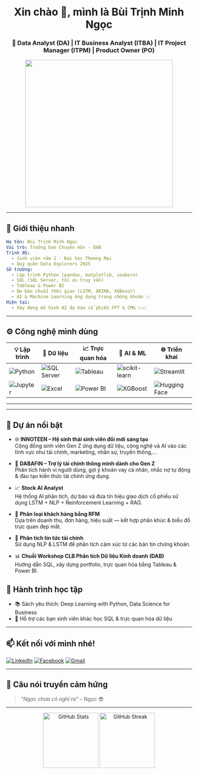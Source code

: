 
<h1 align="center">Xin chào 👋, mình là Bùi Trịnh Minh Ngọc</h1>
<h3 align="center">🚀 Data Analyst (DA) | IT Business Analyst (ITBA) | IT Project Manager (ITPM) | Product Owner (PO)</h3>

<p align="center">
  <img src="https://media.giphy.com/media/v1.Y2lkPTc5MGI3NjExdTZnaXVqNTkwOGtkNjBoam1kdDhtOHF6cDlnMXg3cTVrbGZkMmhiOCZlcD12MV9naWZzX3NlYXJjaCZjdD1n/aQyrN6kZlPEkU/giphy.gif" width="400"/>
</p>

---

## 💫 Giới thiệu nhanh

```yaml
Họ tên: Bùi Trịnh Minh Ngọc
Vai trò: Trưởng ban Chuyên môn - DAB
Trình độ:
  - Sinh viên năm 2 - Đại học Thương Mại
  - Quý quân Data Explorers 2025 
Sở trường:
  - Lập trình Python (pandas, matplotlib, seaborn)
  - SQL (SQL Server, tối ưu truy vấn)
  - Tableau & Power BI
  - Dự báo chuỗi thời gian (LSTM, ARIMA, XGBoost)
  - AI & Machine Learning ứng dụng trong chứng khoán 📈
Hiện tại:
  - Xây dựng mô hình AI dự báo cổ phiếu FPT & CMG 📉📈
```

---
## ⚙️ Công nghệ mình dùng

| 💡 Lập trình | 🔎 Dữ liệu | 📈 Trực quan hóa | 🤖 AI & ML | 🌐 Triển khai |
|-------------|-----------|------------------|------------|----------------|
| ![Python](https://img.shields.io/badge/-Python-3776AB?logo=python&logoColor=white) | ![SQL Server](https://img.shields.io/badge/-SQL%20Server-CC2927?logo=microsoftsqlserver&logoColor=white) | ![Tableau](https://img.shields.io/badge/-Tableau-E97627?logo=tableau&logoColor=white) | ![scikit-learn](https://img.shields.io/badge/-scikit--learn-F7931E?logo=scikit-learn&logoColor=white) | ![Streamlit](https://img.shields.io/badge/-Streamlit-FF4B4B?logo=streamlit&logoColor=white) |
| ![Jupyter](https://img.shields.io/badge/-Jupyter-F37626?logo=jupyter&logoColor=white) | ![Excel](https://img.shields.io/badge/-Excel-217346?logo=microsoft-excel&logoColor=white) | ![Power BI](https://img.shields.io/badge/-Power%20BI-F2C811?logo=powerbi&logoColor=black) | ![XGBoost](https://img.shields.io/badge/-XGBoost-EC4E00?logo=xgboost&logoColor=white) | ![Hugging Face](https://img.shields.io/badge/-HuggingFace-FCC624?logo=huggingface&logoColor=black) |

---

---

## 📌 Dự án nổi bật

- 🌐 **INNOTEEN – Hệ sinh thái sinh viên đổi mới sáng tạo**  
  Cộng đồng sinh viên Gen Z ứng dụng dữ liệu, công nghệ và AI vào các lĩnh vực như tài chính, marketing, nhân sự, truyền thông,…

- 💸 **DABAFIN – Trợ lý tài chính thông minh dành cho Gen Z**  
  Phân tích hành vi người dùng, gợi ý khoản vay cá nhân, nhắc nợ tự động & đào tạo kiến thức tài chính ứng dụng.

- 📈 **Stock AI Analyst**  
  Hệ thống AI phân tích, dự báo và đưa tín hiệu giao dịch cổ phiếu sử dụng LSTM + NLP + Reinforcement Learning + RAG.

- 🧠 **Phân loại khách hàng bằng RFM**  
  Dựa trên doanh thu, đơn hàng, hiệu suất — kết hợp phân khúc & biểu đồ trực quan đẹp mắt.

- 📰 **Phân tích tin tức tài chính**  
  Sử dụng NLP & LSTM để phân tích cảm xúc từ các bản tin chứng khoán.

- 📊 **Chuỗi Workshop CLB Phân tích Dữ liệu Kinh doanh (DAB)**  
  Hướng dẫn SQL, xây dựng portfolio, trực quan hóa bằng Tableau & Power BI.

## 🌱 Hành trình học tập

- 📚 Sách yêu thích: Deep Learning with Python, Data Science for Business
- 🤝 Hỗ trợ các bạn sinh viên khác học SQL & trực quan hóa dữ liệu

---

## 📫 Kết nối với mình nhé!
[![LinkedIn](https://img.shields.io/badge/LinkedIn-%230077B5.svg?style=flat&logo=linkedin&logoColor=white)](https://www.linkedin.com/in/btmnngoc/)
[![Facebook](https://img.shields.io/badge/Facebook-1877F2?style=flat&logo=facebook&logoColor=white)](https://www.facebook.com/buitrinh.minhngoc/)
[![Gmail](https://img.shields.io/badge/Gmail-D14836?style=flat&logo=gmail&logoColor=white)](mailto:btmnngoc@gmail.com)

---

## 🧠 Câu nói truyền cảm hứng

> *“Ngọc chưa có nghĩ ra”* – Ngọc 😎

---

<p align="center">
  <img src="https://github-readme-stats.vercel.app/api?username=btmnngoc&show_icons=true&theme=radical" alt="GitHub Stats" height="150"/>
  <img src="https://github-readme-streak-stats.herokuapp.com/?user=btmnngoc&theme=radical" alt="GitHub Streak" height="150"/>
</p>

